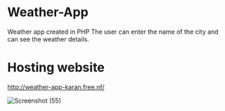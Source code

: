 # Weather-App
Weather app created in PHP
The user can enter the name of the city and can see the weather details.

# Hosting website
http://weather-app-karan.free.nf/


![Screenshot (55)](https://github.com/Karan071/Weather-App/assets/70134825/31367afc-dda1-4215-9855-4c83ee814ec1)
